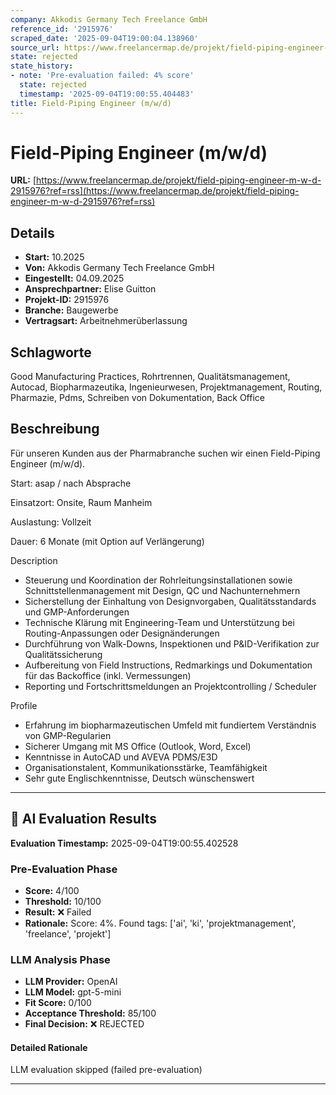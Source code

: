 ```yaml
---
company: Akkodis Germany Tech Freelance GmbH
reference_id: '2915976'
scraped_date: '2025-09-04T19:00:04.138960'
source_url: https://www.freelancermap.de/projekt/field-piping-engineer-m-w-d-2915976?ref=rss
state: rejected
state_history:
- note: 'Pre-evaluation failed: 4% score'
  state: rejected
  timestamp: '2025-09-04T19:00:55.404483'
title: Field-Piping Engineer (m/w/d)
---
```



# Field-Piping Engineer (m/w/d)
**URL:** [https://www.freelancermap.de/projekt/field-piping-engineer-m-w-d-2915976?ref=rss](https://www.freelancermap.de/projekt/field-piping-engineer-m-w-d-2915976?ref=rss)
## Details
- **Start:** 10.2025
- **Von:** Akkodis Germany Tech Freelance GmbH
- **Eingestellt:** 04.09.2025
- **Ansprechpartner:** Elise Guitton
- **Projekt-ID:** 2915976
- **Branche:** Baugewerbe
- **Vertragsart:** Arbeitnehmerüberlassung

## Schlagworte
Good Manufacturing Practices, Rohrtrennen, Qualitätsmanagement, Autocad, Biopharmazeutika, Ingenieurwesen, Projektmanagement, Routing, Pharmazie, Pdms, Schreiben von Dokumentation, Back Office

## Beschreibung
Für unseren Kunden aus der Pharmabranche suchen wir einen Field-Piping Engineer (m/w/d).

Start: asap / nach Absprache

Einsatzort: Onsite, Raum Manheim

Auslastung: Vollzeit

Dauer: 6 Monate (mit Option auf Verlängerung)

Description
- Steuerung und Koordination der Rohrleitungsinstallationen sowie Schnittstellenmanagement mit Design, QC und Nachunternehmern
- Sicherstellung der Einhaltung von Designvorgaben, Qualitätsstandards und GMP-Anforderungen
- Technische Klärung mit Engineering-Team und Unterstützung bei Routing-Anpassungen oder Designänderungen
- Durchführung von Walk-Downs, Inspektionen und P&ID-Verifikation zur Qualitätssicherung
- Aufbereitung von Field Instructions, Redmarkings und Dokumentation für das Backoffice (inkl. Vermessungen)
- Reporting und Fortschrittsmeldungen an Projektcontrolling / Scheduler

Profile
- Erfahrung im biopharmazeutischen Umfeld mit fundiertem Verständnis von GMP-Regularien
- Sicherer Umgang mit MS Office (Outlook, Word, Excel)
- Kenntnisse in AutoCAD und AVEVA PDMS/E3D
- Organisationstalent, Kommunikationsstärke, Teamfähigkeit
- Sehr gute Englischkenntnisse, Deutsch wünschenswert

---

## 🤖 AI Evaluation Results

**Evaluation Timestamp:** 2025-09-04T19:00:55.402528

### Pre-Evaluation Phase
- **Score:** 4/100
- **Threshold:** 10/100
- **Result:** ❌ Failed
- **Rationale:** Score: 4%. Found tags: ['ai', 'ki', 'projektmanagement', 'freelance', 'projekt']

### LLM Analysis Phase
- **LLM Provider:** OpenAI
- **LLM Model:** gpt-5-mini
- **Fit Score:** 0/100
- **Acceptance Threshold:** 85/100
- **Final Decision:** ❌ REJECTED

#### Detailed Rationale
LLM evaluation skipped (failed pre-evaluation)

---
